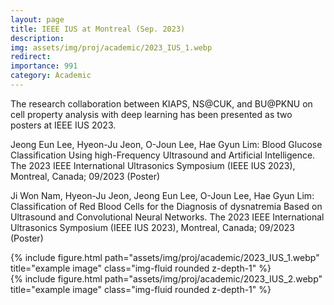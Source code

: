 ```yaml
---
layout: page
title: IEEE IUS at Montreal (Sep. 2023) 
description: 
img: assets/img/proj/academic/2023_IUS_1.webp
redirect: 
importance: 991
category: Academic
---
```


The research collaboration between KIAPS, NS@CUK, and BU@PKNU on cell property analysis with deep learning has been presented as two posters at IEEE IUS 2023.

Jeong Eun Lee, Hyeon-Ju Jeon, O-Joun Lee, Hae Gyun Lim: Blood Glucose Classification Using high-Frequency Ultrasound and Artificial Intelligence. The 2023 IEEE International Ultrasonics Symposium (IEEE IUS 2023), Montreal, Canada; 09/2023 (Poster)

Ji Won Nam, Hyeon-Ju Jeon, Jeong Eun Lee, O-Joun Lee, Hae Gyun Lim: Classification of Red Blood Cells for the Diagnosis of dysnatremia Based on Ultrasound and Convolutional Neural Networks. The 2023 IEEE International Ultrasonics Symposium (IEEE IUS 2023), Montreal, Canada; 09/2023 (Poster)

<div class="row">
    <div class="col-sm mt-3 mt-md-0">
        {% include figure.html path="assets/img/proj/academic/2023_IUS_1.webp" title="example image" class="img-fluid rounded z-depth-1" %}
    </div>
</div>
<div class="caption">
    
</div>

<div class="row">
    <div class="col-sm mt-3 mt-md-0">
        {% include figure.html path="assets/img/proj/academic/2023_IUS_2.webp" title="example image" class="img-fluid rounded z-depth-1" %}
    </div>
</div>
<div class="caption">
    
</div>
